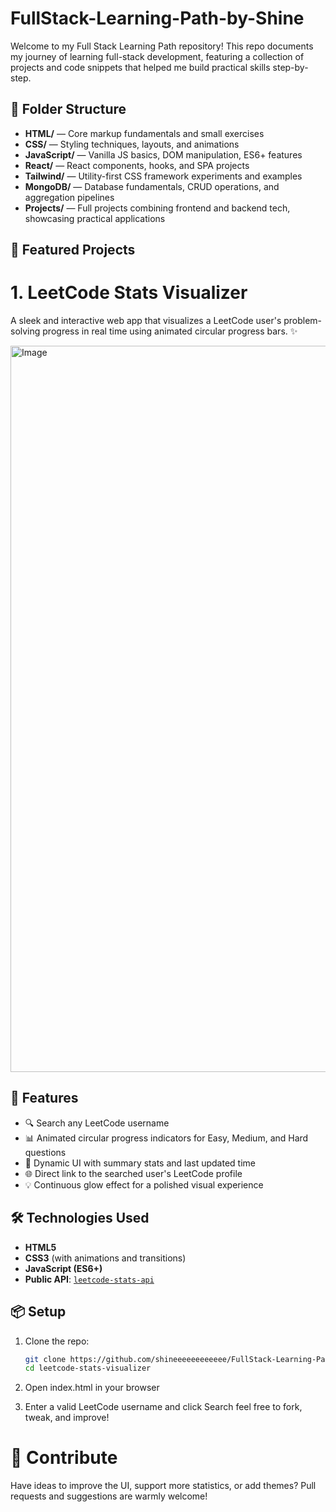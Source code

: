 # FullStack-Learning-Path-by-Shine

Welcome to my Full Stack Learning Path repository! This repo documents my journey of learning full-stack development, featuring a collection of projects and code snippets that helped me build practical skills step-by-step.
## 📂 Folder Structure

- **HTML/** — Core markup fundamentals and small exercises  
- **CSS/** — Styling techniques, layouts, and animations  
- **JavaScript/** — Vanilla JS basics, DOM manipulation, ES6+ features  
- **React/** — React components, hooks, and SPA projects  
- **Tailwind/** — Utility-first CSS framework experiments and examples  
- **MongoDB/** — Database fundamentals, CRUD operations, and aggregation pipelines  
- **Projects/** — Full projects combining frontend and backend tech, showcasing practical applications  
## 🌟 Featured Projects
# 1. LeetCode Stats Visualizer

A sleek and interactive web app that visualizes a LeetCode user's problem-solving progress in real time using animated circular progress bars. ✨

<img width="1162" alt="Image" src="https://github.com/user-attachments/assets/dd2aa82b-ffef-43ca-9705-777ed22c6d6c" />

## 🚀 Features

- 🔍 Search any LeetCode username
- 📊 Animated circular progress indicators for Easy, Medium, and Hard questions
- 🌈 Dynamic UI with summary stats and last updated time
- 🌐 Direct link to the searched user's LeetCode profile
- 💡 Continuous glow effect for a polished visual experience

## 🛠️ Technologies Used

- **HTML5**
- **CSS3** (with animations and transitions)
- **JavaScript (ES6+)**
- **Public API**: [`leetcode-stats-api`](https://leetcode-stats-api.herokuapp.com)

## 📦 Setup

1. Clone the repo:
   ```bash
   git clone https://github.com/shineeeeeeeeeeee/FullStack-Learning-Path-by-Shine.git
   cd leetcode-stats-visualizer

2. Open index.html in your browser

3. Enter a valid LeetCode username and click Search
feel free to fork, tweak, and improve!

# 🤝 Contribute
Have ideas to improve the UI, support more statistics, or add themes?
Pull requests and suggestions are warmly welcome!
